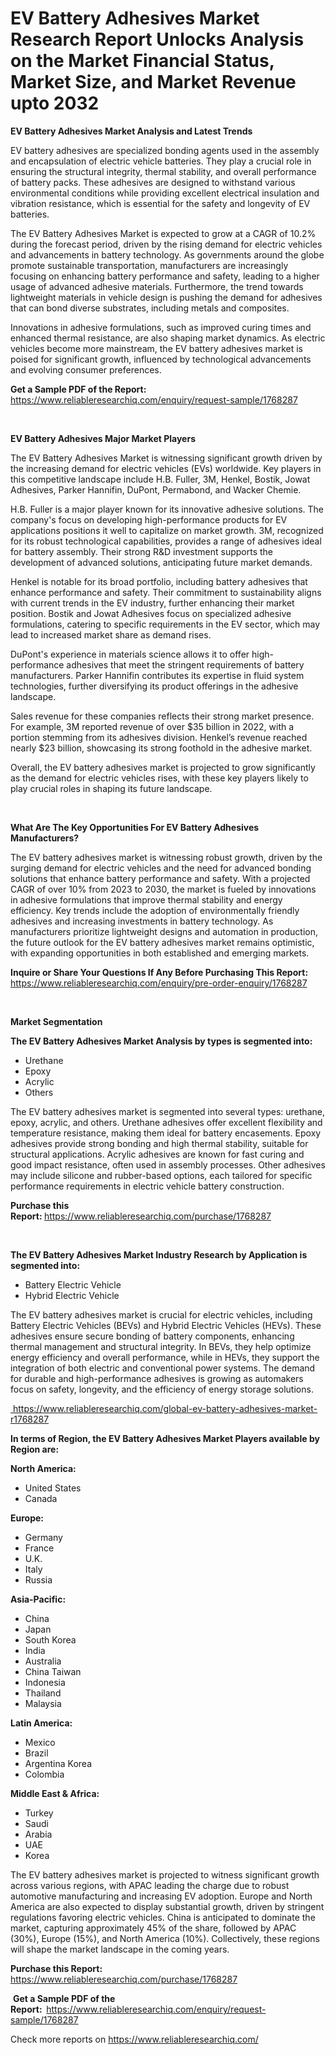 <p><h1>EV Battery Adhesives Market Research Report Unlocks Analysis on the Market Financial Status, Market Size, and Market Revenue upto 2032</h1></p><p><strong>EV Battery Adhesives Market Analysis and Latest Trends</strong></p>
<p><p>EV battery adhesives are specialized bonding agents used in the assembly and encapsulation of electric vehicle batteries. They play a crucial role in ensuring the structural integrity, thermal stability, and overall performance of battery packs. These adhesives are designed to withstand various environmental conditions while providing excellent electrical insulation and vibration resistance, which is essential for the safety and longevity of EV batteries.</p><p>The EV Battery Adhesives Market is expected to grow at a CAGR of 10.2% during the forecast period, driven by the rising demand for electric vehicles and advancements in battery technology. As governments around the globe promote sustainable transportation, manufacturers are increasingly focusing on enhancing battery performance and safety, leading to a higher usage of advanced adhesive materials. Furthermore, the trend towards lightweight materials in vehicle design is pushing the demand for adhesives that can bond diverse substrates, including metals and composites.</p><p>Innovations in adhesive formulations, such as improved curing times and enhanced thermal resistance, are also shaping market dynamics. As electric vehicles become more mainstream, the EV battery adhesives market is poised for significant growth, influenced by technological advancements and evolving consumer preferences.</p></p>
<p><strong>Get a Sample PDF of the Report:&nbsp;</strong> <a href="https://www.reliableresearchiq.com/enquiry/request-sample/1768287?utm_campaign=3202&utm_medium=2&utm_source=Github&utm_content=ia&utm_term=03042025&utm_id=ev-battery-adhesives">https://www.reliableresearchiq.com/enquiry/request-sample/1768287</a></p>
<p>&nbsp;</p>
<p><strong>EV Battery Adhesives Major Market Players</strong></p>
<p><p>The EV Battery Adhesives Market is witnessing significant growth driven by the increasing demand for electric vehicles (EVs) worldwide. Key players in this competitive landscape include H.B. Fuller, 3M, Henkel, Bostik, Jowat Adhesives, Parker Hannifin, DuPont, Permabond, and Wacker Chemie.</p><p>H.B. Fuller is a major player known for its innovative adhesive solutions. The company's focus on developing high-performance products for EV applications positions it well to capitalize on market growth. 3M, recognized for its robust technological capabilities, provides a range of adhesives ideal for battery assembly. Their strong R&D investment supports the development of advanced solutions, anticipating future market demands.</p><p>Henkel is notable for its broad portfolio, including battery adhesives that enhance performance and safety. Their commitment to sustainability aligns with current trends in the EV industry, further enhancing their market position. Bostik and Jowat Adhesives focus on specialized adhesive formulations, catering to specific requirements in the EV sector, which may lead to increased market share as demand rises.</p><p>DuPont's experience in materials science allows it to offer high-performance adhesives that meet the stringent requirements of battery manufacturers. Parker Hannifin contributes its expertise in fluid system technologies, further diversifying its product offerings in the adhesive landscape.</p><p>Sales revenue for these companies reflects their strong market presence. For example, 3M reported revenue of over $35 billion in 2022, with a portion stemming from its adhesives division. Henkel’s revenue reached nearly $23 billion, showcasing its strong foothold in the adhesive market.</p><p>Overall, the EV battery adhesives market is projected to grow significantly as the demand for electric vehicles rises, with these key players likely to play crucial roles in shaping its future landscape.</p></p>
<p>&nbsp;</p>
<p><strong>What Are The Key Opportunities For EV Battery Adhesives Manufacturers?</strong></p>
<p><p>The EV battery adhesives market is witnessing robust growth, driven by the surging demand for electric vehicles and the need for advanced bonding solutions that enhance battery performance and safety. With a projected CAGR of over 10% from 2023 to 2030, the market is fueled by innovations in adhesive formulations that improve thermal stability and energy efficiency. Key trends include the adoption of environmentally friendly adhesives and increasing investments in battery technology. As manufacturers prioritize lightweight designs and automation in production, the future outlook for the EV battery adhesives market remains optimistic, with expanding opportunities in both established and emerging markets.</p></p>
<p><strong>Inquire or Share Your Questions If Any Before Purchasing This Report:</strong> <a href="https://www.reliableresearchiq.com/enquiry/pre-order-enquiry/1768287?utm_campaign=3202&utm_medium=2&utm_source=Github&utm_content=ia&utm_term=03042025&utm_id=ev-battery-adhesives">https://www.reliableresearchiq.com/enquiry/pre-order-enquiry/1768287</a></p>
<p>&nbsp;</p>
<p><strong>Market Segmentation</strong></p>
<p><strong>The EV Battery Adhesives Market Analysis by types is segmented into:</strong></p>
<p><ul><li>Urethane</li><li>Epoxy</li><li>Acrylic</li><li>Others</li></ul></p>
<p><p>The EV battery adhesives market is segmented into several types: urethane, epoxy, acrylic, and others. Urethane adhesives offer excellent flexibility and temperature resistance, making them ideal for battery encasements. Epoxy adhesives provide strong bonding and high thermal stability, suitable for structural applications. Acrylic adhesives are known for fast curing and good impact resistance, often used in assembly processes. Other adhesives may include silicone and rubber-based options, each tailored for specific performance requirements in electric vehicle battery construction.</p></p>
<p><strong>Purchase this Report:&nbsp;</strong><a href="https://www.reliableresearchiq.com/purchase/1768287?utm_campaign=3202&utm_medium=2&utm_source=Github&utm_content=ia&utm_term=03042025&utm_id=ev-battery-adhesives">https://www.reliableresearchiq.com/purchase/1768287</a></p>
<p>&nbsp;</p>
<p><strong>The EV Battery Adhesives Market Industry Research by Application is segmented into:</strong></p>
<p><ul><li>Battery Electric Vehicle</li><li>Hybrid Electric Vehicle</li></ul></p>
<p><p>The EV battery adhesives market is crucial for electric vehicles, including Battery Electric Vehicles (BEVs) and Hybrid Electric Vehicles (HEVs). These adhesives ensure secure bonding of battery components, enhancing thermal management and structural integrity. In BEVs, they help optimize energy efficiency and overall performance, while in HEVs, they support the integration of both electric and conventional power systems. The demand for durable and high-performance adhesives is growing as automakers focus on safety, longevity, and the efficiency of energy storage solutions.</p></p>
<p><a href="https://www.reliableresearchiq.com/global-ev-battery-adhesives-market-r1768287?utm_campaign=3202&utm_medium=2&utm_source=Github&utm_content=ia&utm_term=03042025&utm_id=ev-battery-adhesives">&nbsp;https://www.reliableresearchiq.com/global-ev-battery-adhesives-market-r1768287</a></p>
<p><strong>In terms of Region, the EV Battery Adhesives Market Players available by Region are:</strong></p>
<p>
    <p> <strong> North America: </strong>
        <ul>
            <li>United States</li>
            <li>Canada</li>
        </ul>
        </p> 
    <p> <strong> Europe: </strong>
        <ul>
            <li>Germany</li>
            <li>France</li>
            <li>U.K.</li>
            <li>Italy</li>
            <li>Russia</li>
        </ul>
        </p> 
    <p> <strong> Asia-Pacific: </strong>
        <ul>
            <li>China</li>
            <li>Japan</li>
            <li>South Korea</li>
            <li>India</li>
            <li>Australia</li>
            <li>China Taiwan</li>
            <li>Indonesia</li>
            <li>Thailand</li>
            <li>Malaysia</li>
        </ul>
        </p> 
    <p> <strong> Latin America: </strong>
        <ul>
            <li>Mexico</li>
            <li>Brazil</li>
            <li>Argentina Korea</li>
            <li>Colombia</li>
        </ul>
        </p> 
    <p> <strong> Middle East & Africa: </strong>
        <ul>
            <li>Turkey</li>
            <li>Saudi</li>
            <li>Arabia</li>
            <li>UAE</li>
            <li>Korea</li>
        </ul>
    </p>
    </p>
<p><p>The EV battery adhesives market is projected to witness significant growth across various regions, with APAC leading the charge due to robust automotive manufacturing and increasing EV adoption. Europe and North America are also expected to display substantial growth, driven by stringent regulations favoring electric vehicles. China is anticipated to dominate the market, capturing approximately 45% of the share, followed by APAC (30%), Europe (15%), and North America (10%). Collectively, these regions will shape the market landscape in the coming years.</p></p>
<p><strong>Purchase this Report: </strong><a href="https://www.reliableresearchiq.com/purchase/1768287?utm_campaign=3202&utm_medium=2&utm_source=Github&utm_content=ia&utm_term=03042025&utm_id=ev-battery-adhesives">https://www.reliableresearchiq.com/purchase/1768287</a></p>
<p>&nbsp;<strong>Get a Sample PDF of the Report:&nbsp;&nbsp;</strong><a href="https://www.reliableresearchiq.com/enquiry/request-sample/1768287?utm_campaign=3202&utm_medium=2&utm_source=Github&utm_content=ia&utm_term=03042025&utm_id=ev-battery-adhesives">https://www.reliableresearchiq.com/enquiry/request-sample/1768287</a></p>
<p><strong></strong></p>
<p>Check more reports on <a href="https://www.reliableresearchiq.com/?utm_campaign=3202&utm_medium=2&utm_source=Github&utm_content=ia&utm_term=03042025&utm_id=ev-battery-adhesives">https://www.reliableresearchiq.com/</a></p>